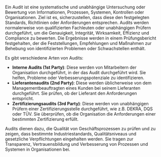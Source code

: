 Ein Audit ist eine systematische und unabhängige Untersuchung oder Bewertung von Informationen, Prozessen, Systemen, Kontrollen oder Organisationen. Ziel ist es, sicherzustellen, dass diese den festgelegten Standards, Richtlinien oder Anforderungen entsprechen. Audits werden normalerweise von qualifizierten Fachleuten oder unabhängigen Prüfern durchgeführt, um die Genauigkeit, Integrität, Wirksamkeit, Effizienz und Compliance zu bewerten. Die Ergebnisse werden in einem Prüfungsbericht festgehalten, der die Feststellungen, Empfehlungen und Maßnahmen zur Behebung von identifizierten Problemen oder Schwachstellen enthält.

Es gibt verschiedene Arten von Audits:

- **Interne Audits (1st Party)**: Diese werden von Mitarbeitern der Organisation durchgeführt, in der das Audit durchgeführt wird. Sie helfen, Probleme oder Verbesserungspotenziale zu identifizieren.
- **Lieferantenaudits (2nd Party)**: Diese werden üblicherweise von dem Managementbeauftragten eines Kunden bei seinem Lieferanten durchgeführt. Sie prüfen, ob der Lieferant den Anforderungen entspricht.
- **Zertifizierungsaudits (3rd Party)**: Diese werden von unabhängigen Prüfern einer Zertifizierungsstelle durchgeführt, wie z.B. DEKRA, DQS oder TÜV. Sie überprüfen, ob die Organisation die Anforderungen einer bestimmten Zertifizierung erfüllt.

Audits dienen dazu, die Qualität von Geschäftsprozessen zu prüfen und zu zeigen, dass bestimmte Industriestandards, Qualitätsniveaus und gesetzliche Verpflichtungen eingehalten werden. Sie tragen zur Transparenz, Vertrauensbildung und Verbesserung von Prozessen und Systemen in Organisationen bei.